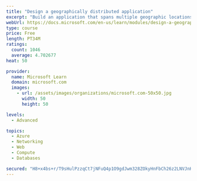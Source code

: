 ```yaml
---
title: "Design a geographically distributed application"
excerpt: "Build an application that spans multiple geographic locations for high availability and resiliency."
webUrl: https://docs.microsoft.com/en-us/learn/modules/design-a-geographically-distributed-application/
type: course
price: Free
length: PT34M
ratings:
  count: 1046
  average: 4.702677
heat: 50

provider:
  name: Microsoft Learn
  domain: microsoft.com
  images:
    - url: /assets/images/organizations/microsoft.com-50x50.jpg
      width: 50
      height: 50

levels:
  - Advanced

topics:
  - Azure
  - Networking
  - Web
  - Compute
  - Databases

secured: "H8+x4bs+r/T9sHulPzzqCt7jNFuQ4p1O9gdJwm328ZOkyHnFbCh26z2LNVJnHTYeuw2ho7A49KJ9VdSh+VKh7I9qmuxLehQGeuAQKWiIwVBvw+lo5u+znGqvVl8e/sWa/wniZ9AHK0uVenaV42EiLXGbxj9YevoegS0XnvxUuWZYbqdsx5W9bVY8guAxi2z5B7O2zl2Eat+jITO8eIjK0KwuMQH+kvDkwwYqLzfzMvwfwk0bck3FGCBFpA92s4q89E/O4Vg0iujd3JuSBMLPb6op8mL3Kw6fDAWJdvo5rM+nFcHAVf+Gy7u7JLWhgW2NsEaPwOfKqsjr5Q5Xx4VLMEns4kL4Dnqdx8xJxl+zw1M1cBtNBhyRmkOZ7QIycwSOwyuPeLv1whE0p1jeYgrMGAblRMoa4O05K8sGdm3Rlxs=;HfVEDp24VUf5+X6khkfeJw=="
---
```


